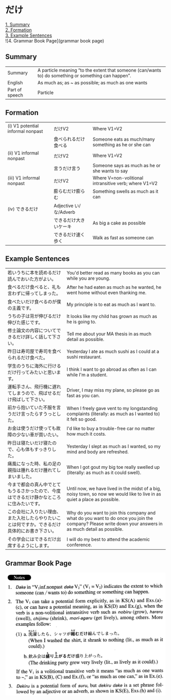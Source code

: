 # だけ

[1. Summary](#summary)<br>
[2. Formation](#formation)<br>
[3. Example Sentences](#example-sentences)<br>
![4. Grammar Book Page](grammar book page)<br>


## Summary

<table><tr>   <td>Summary</td>   <td>A particle meaning “to the extent that someone (can/wants to) do something or something can happen”.</td></tr><tr>   <td>English</td>   <td>As much as; as ~ as possible; as much as one wants</td></tr><tr>   <td>Part of speech</td>   <td>Particle</td></tr></table>

## Formation

<table class="table"><tbody><tr class="tr head"><td class="td"><span class="numbers">(i)</span> <span class="bold">V1 potential informal nonpast</span></td><td class="td"><span class="concept">だけ</span><span>V2</span></td><td class="td"><span>Where V1=V2</span></td></tr><tr class="tr"><td class="td"></td><td class="td"><span>食べられる</span><span class="concept">だけ</span><span>食べる</span></td><td class="td"><span>Someone eats as much/many something as he or she can</span></td></tr><tr class="tr head"><td class="td"><span class="numbers">(ii)</span> <span class="bold">V1 informal nonpast</span></td><td class="td"><span class="concept">だけ</span><span>V2</span></td><td class="td"><span>Where V1=V2</span></td></tr><tr class="tr"><td class="td"></td><td class="td"><span>言う</span><span class="concept">だけ</span><span>言う</span></td><td class="td"><span>Someone says as much as he or she wants to say</span></td></tr><tr class="tr head"><td class="td"><span class="numbers">(iii)</span> <span class="bold">V1 informal nonpast</span></td><td class="td"><span class="concept">だけ</span><span>V2</span></td><td class="td"><span>Where V=non-volitional intransitive verb; where V1=V2</span></td></tr><tr class="tr"><td class="td"></td><td class="td"><span>膨らむ</span><span class="concept">だけ</span><span>膨らむ</span></td><td class="td"><span>Something swells as much as it can</span></td></tr><tr class="tr head"><td class="td"><span class="numbers">(iv)</span> <span class="bold">できる</span><span class="concept">だけ</span></td><td class="td"><span>Adjective い/な/Adverb</span><span class="concept"></span></td><td class="td"></td></tr><tr class="tr"><td class="td"></td><td class="td"><span>できる</span><span class="concept">だけ</span><span>大きいケーキ</span></td><td class="td"><span>As big a cake as possible</span></td></tr><tr class="tr"><td class="td"></td><td class="td"><span>できる</span><span class="concept">だけ</span><span>速く歩く</span></td><td class="td"><span>Walk as fast as someone can</span></td></tr></tbody></table>

## Example Sentences

<table><tr>   <td>若いうちに本を読めるだけ読んでおいた方がよい。</td>   <td>You'd better read as many books as you can while you are young.</td></tr><tr>   <td>食べるだけ食べると、礼も言わずに帰ってしまった。</td>   <td>After he had eaten as much as he wanted, he went home without even thanking me.</td></tr><tr>   <td>食べたいだけ食べるのが僕の主義です。</td>   <td>My principle is to eat as much as I want to.</td></tr><tr>   <td>うちの子は背が伸びるだけ伸びた感じです。</td>   <td>It looks like my child has grown as much as he is going to.</td></tr><tr>   <td>修士論文の内容についてできるだけ詳しく話して下さい。</td>   <td>Tell me about your MA thesis in as much detail as possible.</td></tr><tr>   <td>昨日は寿司屋で寿司を食べられるだけ食べた。</td>   <td>Yesterday I ate as much sushi as I could at a sushi restaurant.</td></tr><tr>   <td>学生のうちに海外に行けるだけ行ってみたいと思います。</td>   <td>I think I want to go abroad as often as I can while I'm a student.</td></tr><tr>   <td>運転手さん、飛行機に遅れてしまうので、飛ばせるだけ飛ばして下さい。</td>   <td>Driver, I may miss my plane, so please go as fast as you can.</td></tr><tr>   <td>前から抱いていた不服を言うだけ言ったらすうっとした。</td>   <td>When I freely gave vent to my longstanding complaints (literally: as much as I wanted to) it felt so good.</td></tr><tr>   <td>お金は使うだけ使っても故障の少ない車が買いたい。</td>   <td>I'd like to buy a trouble-free car no matter how much it costs.</td></tr><tr>   <td>昨日は寝たいだけ寝たので、心も体もすっきりした。</td>   <td>Yesterday I slept as much as I wanted, so my mind and body are refreshed.</td></tr><tr>   <td>痛風になった時、私の足の親指は腫れるだけ腫れてしまいました。</td>   <td>When I got gout my big toe really swelled up (literally: as much as it could swell).</td></tr><tr>   <td>今まで都会の真ん中でとてもうるさかったので、今度はできるだけ静かなところに住みたいです。</td>   <td>Until now, we have lived in the midst of a big, noisy town, so now we would like to live in as quiet a place as possible.</td></tr><tr>   <td>この会社に入りたい理由、また入社したらやりたいことは何ですか。できるだけ具体的にお書き下さい。</td>   <td>Why do you want to join this company and what do you want to do once you join the company? Please write down your answers in as much detail as possible.</td></tr><tr>   <td>その学会にはできるだけ出席するようにします。</td>   <td>I will do my best to attend the academic conference.</td></tr></table>

## Grammar Book Page

![](../img/Advancedだけ.png)

